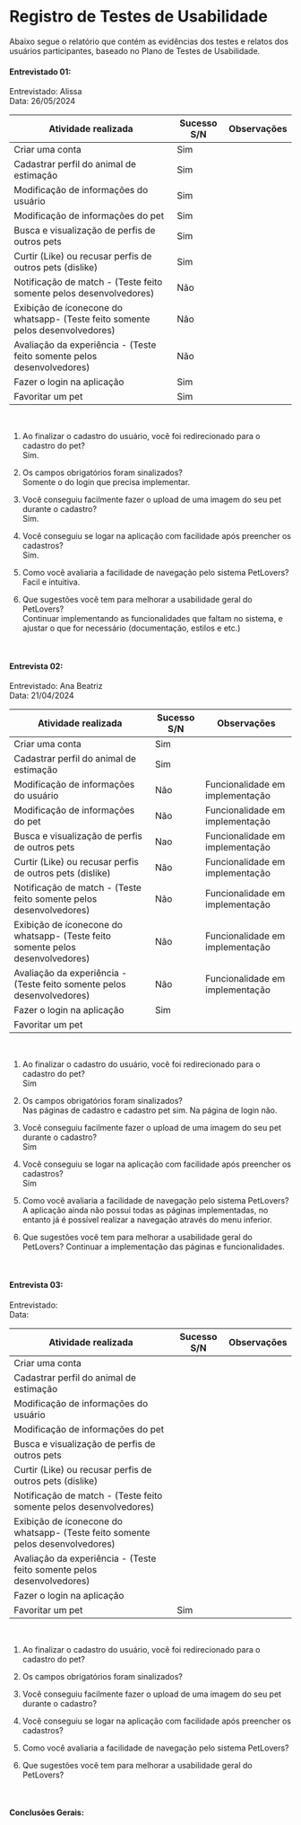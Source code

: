 # Registro de Testes de Usabilidade

Abaixo segue o relatório que contém as evidências dos testes e relatos dos usuários participantes, baseado no Plano de Testes de Usabilidade. <br>
                                                            
#### Entrevistado 01: <br>

Entrevistado: Alissa <br>
Data: 26/05/2024 <br>

Atividade realizada    | Sucesso S/N | Observações
-----------------------|-------------|------------
Criar uma conta|  Sim  | 
Cadastrar perfil do animal de estimação | Sim | 
Modificação de informações do usuário   |  Sim   |  
Modificação de informações do pet  | Sim  |     |
Busca e visualização de perfis de outros pets|      Sim             |       |
Curtir (Like) ou recusar perfis de outros pets (dislike) |     Sim    |       |
Notificação de match - (Teste feito somente pelos desenvolvedores)  |   Não     |       |
Exibição de íconecone do whatsapp- (Teste feito somente pelos desenvolvedores) |Não|     |
Avaliação da experiência - (Teste feito somente pelos desenvolvedores) |   Não      |       |
Fazer o login na aplicação |  Sim     |       |
Favoritar um pet |  Sim     |       |

<br>

1. Ao finalizar o cadastro do usuário, você foi redirecionado para o cadastro do pet? <br>
  Sim.

3. Os campos obrigatórios foram sinalizados? <br>
   Somente o do login que precisa implementar.

5. Você conseguiu facilmente fazer o upload de uma imagem do seu pet durante o cadastro? <br>
   Sim.

7. Você conseguiu se logar na aplicação com facilidade após preencher os cadastros? <br>
   Sim.

9. Como você avaliaria a facilidade de navegação pelo sistema PetLovers? <br>
    Facil e intuitiva.

11. Que sugestões você tem para melhorar a usabilidade geral do PetLovers? <br>
    Continuar implementando as funcionalidades que faltam no sistema, e ajustar o que for necessário (documentação, estilos e etc.)
<br>

                                                            
#### Entrevista 02: <br>

Entrevistado: Ana Beatriz <br>
Data: 21/04/2024 <br>

Atividade realizada    | Sucesso S/N | Observações
-----------------------|-------------|------------
Criar uma conta|  Sim  | |
Cadastrar perfil do animal de estimação |  Sim | |
Modificação de informações do usuário   |  Não  | Funcionalidade em implementação |
Modificação de informações do pet  | Não | Funcionalidade em implementação |
Busca e visualização de perfis de outros pets| Nao | Funcionalidade em implementação |
Curtir (Like) ou recusar perfis de outros pets (dislike) | Não | Funcionalidade em implementação |
Notificação de match - (Teste feito somente pelos desenvolvedores)  | Não | Funcionalidade em implementação |
Exibição de íconecone do whatsapp- (Teste feito somente pelos desenvolvedores) | Não | Funcionalidade em implementação |
Avaliação da experiência - (Teste feito somente pelos desenvolvedores) | Não | Funcionalidade em implementação |
Fazer o login na aplicação | Sim |       |
Favoritar um pet |    |       |

<br>

1. Ao finalizar o cadastro do usuário, você foi redirecionado para o cadastro do pet? <br>
Sim

2. Os campos obrigatórios foram sinalizados? <br>
Nas páginas de cadastro e cadastro pet sim. Na página de login não.

3. Você conseguiu facilmente fazer o upload de uma imagem do seu pet durante o cadastro? <br>
Sim

5. Você conseguiu se logar na aplicação com facilidade após preencher os cadastros? <br>
Sim

6. Como você avaliaria a facilidade de navegação pelo sistema PetLovers? <br>
A aplicação ainda não possui todas as páginas implementadas, no entanto já é possível realizar a navegação através do menu inferior.

7. Que sugestões você tem para melhorar a usabilidade geral do PetLovers?
Continuar a implementação das páginas e funcionalidades.

<br>

                                                            
#### Entrevista 03: <br>

Entrevistado: <br>
Data: <br>

Atividade realizada    | Sucesso S/N | Observações
-----------------------|-------------|------------
Criar uma conta|    | 
Cadastrar perfil do animal de estimação |  | 
Modificação de informações do usuário   |     |  
Modificação de informações do pet  |    |     |
Busca e visualização de perfis de outros pets|                     |       |
Curtir (Like) ou recusar perfis de outros pets (dislike) |         |       |
Notificação de match - (Teste feito somente pelos desenvolvedores)  |         |       |
Exibição de íconecone do whatsapp- (Teste feito somente pelos desenvolvedores) |         |       |
Avaliação da experiência - (Teste feito somente pelos desenvolvedores) |         |       |
Fazer o login na aplicação |         |       |
Favoritar um pet |  Sim     |       |

<br>

1. Ao finalizar o cadastro do usuário, você foi redirecionado para o cadastro do pet?

2. Os campos obrigatórios foram sinalizados?

3. Você conseguiu facilmente fazer o upload de uma imagem do seu pet durante o cadastro?

4. Você conseguiu se logar na aplicação com facilidade após preencher os cadastros?

5. Como você avaliaria a facilidade de navegação pelo sistema PetLovers? 

6. Que sugestões você tem para melhorar a usabilidade geral do PetLovers?

<br>

#### Conclusões Gerais: <br>


